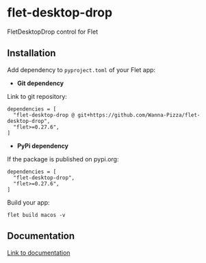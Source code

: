 # flet-desktop-drop
FletDesktopDrop control for Flet

## Installation

Add dependency to `pyproject.toml` of your Flet app:

* **Git dependency**

Link to git repository:

```
dependencies = [
  "flet-desktop-drop @ git+https://github.com/Wanna-Pizza/flet-desktop-drop",
  "flet>=0.27.6",
]
```

* **PyPi dependency**  

If the package is published on pypi.org:

```
dependencies = [
  "flet-desktop-drop",
  "flet>=0.27.6",
]
```

Build your app:
```
flet build macos -v
```

## Documentation

[Link to documentation](https://Wanna-Pizza.github.io/flet-desktop-drop/)
